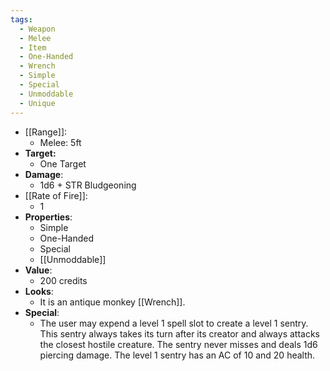 ```yaml
---
tags:
  - Weapon
  - Melee
  - Item
  - One-Handed
  - Wrench
  - Simple
  - Special
  - Unmoddable
  - Unique
---
```

- [[Range]]:
	- Melee: 5ft
- **Target:**
	- One Target
- **Damage**:
	- 1d6 + STR Bludgeoning
- [[Rate of Fire]]:
	- 1
- **Properties**:
	- Simple
	- One-Handed
	- Special
	- [[Unmoddable]]
- **Value**:
	- 200 credits
- **Looks**:
	- It is an antique monkey [[Wrench]].
- **Special**:
	- The user may expend a level 1 spell slot to create a level 1 sentry. This sentry always takes its turn after its creator and always attacks the closest hostile creature. The sentry never misses and deals 1d6 piercing damage. The level 1 sentry has an AC of 10 and 20 health.